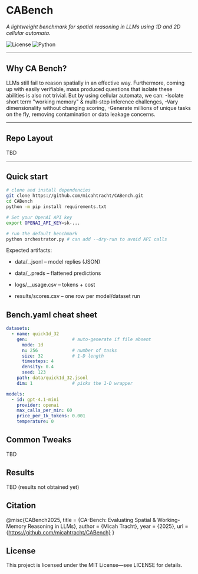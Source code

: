 # CABench
*A lightweight benchmark for spatial reasoning in LLMs using 1D and 2D cellular automata.*

![License](https://img.shields.io/badge/License-MIT-green.svg)
![Python](https://img.shields.io/badge/Python-3.11-blue.svg)

---

## Why CA Bench?
LLMs still fail to reason spatially in an effective way. Furthermore, coming up with easily verifiable, mass produced questions that isolate these abilities is also not trivial. But by using cellular automata, we can:
-Isolate short term "working memory" & multi-step inference challenges,
-Vary dimensionality without changing scoring,
-Generate millions of unique tasks on the fly, removing contamination or data leakage concerns.

---

## Repo Layout

TBD

---

## Quick start

```bash
# clone and install dependencies
git clone https://github.com/micahtracht/CABench.git
cd CABench
python -m pip install requirements.txt

# Set your OpenAI API key
export OPENAI_API_KEY=sk-...

# run the default benchmark
python orchestrator.py # can add --dry-run to avoid API calls
```
Expected artifacts:
 - data/<model>_<dataset>.jsonl – model replies (JSON)

 - data/<model>_<dataset>.preds – flattened predictions

 - logs/<model>_<dataset>_usage.csv – tokens + cost

 - results/scores.csv – one row per model/dataset run

## Bench.yaml cheat sheet
```yaml
datasets:
  - name: quick1d_32
    gen:                 # auto-generate if file absent
      mode: 1d
      n: 256             # number of tasks
      size: 32           # 1-D length
      timesteps: 4
      density: 0.4
      seed: 123
    path: data/quick1d_32.jsonl
    dim: 1               # picks the 1-D wrapper

models:
  - id: gpt-4.1-mini
    provider: openai
    max_calls_per_min: 60
    price_per_1k_tokens: 0.001
    temperature: 0
```

## Common Tweaks

TBD

## Results

TBD (results not obtained yet)

## Citation
@misc{CABench2025,
  title  = {CA-Bench: Evaluating Spatial & Working-Memory Reasoning in LLMs},
  author = {Micah Tracht},
  year   = {2025},
  url    = {https://github.com/micahtracht/CABench}
}

## License
This project is licensed under the MIT License—see LICENSE for details.
